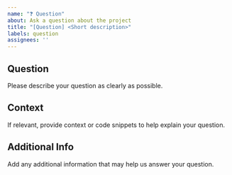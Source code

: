 ```yaml
---
name: "❓ Question"
about: Ask a question about the project
title: "[Question] <Short description>"
labels: question
assignees: ''
---
```


## Question

Please describe your question as clearly as possible.

## Context

If relevant, provide context or code snippets to help explain your question.

## Additional Info

Add any additional information that may help us answer your question.